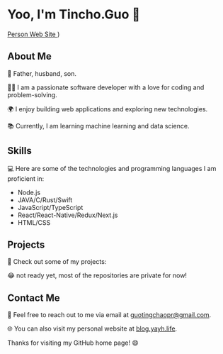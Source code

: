 # Yoo, I'm Tincho.Guo 👋

[Person Web Site ](https://me.bytesbeats.com))

## About Me

👨 Father, husband, son.

👨‍💻 I am a passionate software developer with a love for coding and problem-solving.

🌍 I enjoy building web applications and exploring new technologies.

📚 Currently, I am learning machine learning and data science.

## Skills

💻 Here are some of the technologies and programming languages I am proficient in:

- Node.js
- JAVA/C/Rust/Swift
- JavaScript/TypeScript
- React/React-Native/Redux/Next.js
- HTML/CSS


## Projects

🚀 Check out some of my projects:

😂 not ready yet, most of the repositories are private for now!

## Contact Me

📧 Feel free to reach out to me via email at [guotingchaopr@gmail.com](guotingchaopr@gmail.com).

🌐 You can also visit my personal website at [blog.yayh.life](https://blog.yayh.life).

Thanks for visiting my GitHub home page! 😄
